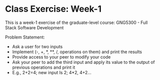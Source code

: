# Class Exercise: Week-1

This is a week-1 exercise of the graduate-level course: GNG5300 - Full Stack Software Development

Problem Statement: 

-	Ask a user for two inputs
-	Implement (-, +, *, **, /, operations on them) and print the results
- Provide access to your peer to modify your code
- Ask your peer to add the third input and apply its value to the output of previous operations and print it
- E.g., 2+2=4; new input Is 2; 4*2, 4+2…

